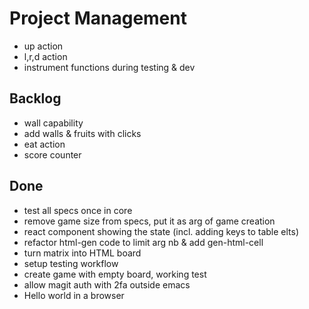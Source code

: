# Project Management
- up action
- l,r,d action
- instrument functions during testing & dev

## Backlog

- wall capability
- add walls & fruits with clicks
- eat action
- score counter


## Done
- test all specs once in core
- remove game size from specs, put it as arg of game creation
- react component showing the state (incl. adding keys to table elts)
- refactor html-gen code to limit arg nb & add gen-html-cell
- turn matrix into HTML board
- setup testing workflow
- create game with empty board, working test
- allow magit auth with 2fa outside emacs
- Hello world in a browser

